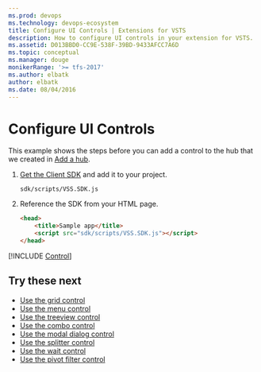 ```yaml
---
ms.prod: devops
ms.technology: devops-ecosystem
title: Configure UI Controls | Extensions for VSTS
description: How to configure UI controls in your extension for VSTS.
ms.assetid: D013BBD0-CC9E-538F-39BD-9433AFCC7A6D
ms.topic: conceptual
ms.manager: douge
monikerRange: '>= tfs-2017'
ms.author: elbatk
author: elbatk
ms.date: 08/04/2016
---
```


# Configure UI Controls

This example shows the steps before you can add a control to the hub that we created in [Add a hub](../add-hub.md).

1. [Get the Client SDK](https://github.com/Microsoft/vss-sdk) and add it to your project.

	```
	sdk/scripts/VSS.SDK.js
	```

2. Reference the SDK from your HTML page.

	```html
	<head>
		<title>Sample app</title>
		<script src="sdk/scripts/VSS.SDK.js"></script>
	</head>
	```

[!INCLUDE [Control](../../_shared/procedures/use-a-control-js.md)]

## Try these next
* [Use the grid control](./grido.md)
* [Use the menu control](./menubaro.md)
* [Use the treeview control](./treeviewo.md)
* [Use the combo control](./comboo.md)
* [Use the modal dialog control](./modaldialogo.md)
* [Use the splitter control](./splittero.md)
* [Use the wait control](./waitcontrolo.md)
* [Use the pivot filter control](./pivotfiltero.md)
